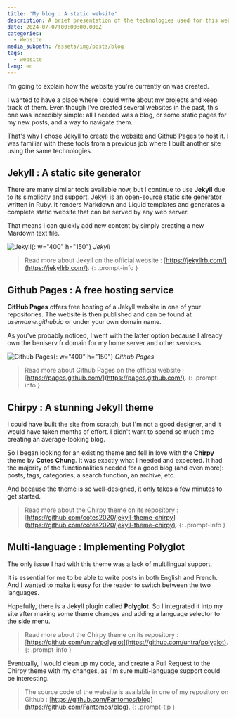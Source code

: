 ```yaml
---
title: 'My blog : A static website'
description: A brief presentation of the technologies used for this website
date: 2024-07-07T00:00:00.000Z
categories:
  - Website
media_subpath: /assets/img/posts/blog
tags:
  - website
lang: en
---
```


I'm going to explain how the website you're currently on was created.

I wanted to have a place where I could write about my projects and keep track of them. Even though I've created several websites in the past, this one was incredibly simple: all I needed was a blog, or some static pages for my new posts, and a way to navigate them. 

That's why I chose Jekyll to create the website and Github Pages to host it. I was familiar with these tools from a previous job where I built another site using the same technologies.

## Jekyll : A static site generator
There are many similar tools available now, but I continue to use **Jekyll** due to its simplicity and support. 
Jekyll is an open-source static site generator written in Ruby. It renders Markdown and Liquid templates and generates a complete static website that can be served by any web server.

That means I can quickly add new content by simply creating a new Mardown text file.

![Jekyll](blog_jekyll.png){: w="400" h="150"}
_Jekyll_

> Read more about Jekyll on the official website : [https://jekyllrb.com/](https://jekyllrb.com/).
{: .prompt-info }


## Github Pages : A free hosting service
**GitHub Pages** offers free hosting of a Jekyll website in one of your repositories. The website is then published and can be found at *username.github.io* or under your own domain name. 

As you've probably noticed, I went with the latter option because I already own the beniserv.fr domain for my home server and other services.

![Github Pages](blog_githubpages.webp){: w="400" h="150"}
_Github Pages_

> Read more about Github Pages on the official website : [https://pages.github.com/](https://pages.github.com/).
{: .prompt-info }

## Chirpy : A stunning Jekyll theme
I could have built the site from scratch, but I'm not a good designer, and it would have taken months of effort. I didn't want to spend so much time creating an average-looking blog. 

So I began looking for an existing theme and fell in love with the **Chirpy** theme by **Cotes Chung**. It was exactly what I needed and expected. 
It had the majority of the functionalities needed for a good blog (and even more): posts, tags, categories, a search function, an archive, etc.

And because the theme is so well-designed, it only takes a few minutes to get started. 

> Read more about the Chirpy theme on its repository : [https://github.com/cotes2020/jekyll-theme-chirpy](https://github.com/cotes2020/jekyll-theme-chirpy).
{: .prompt-info }

## Multi-language : Implementing Polyglot
The only issue I had with this theme was a lack of multilingual support. 

It is essential for me to be able to write posts in both English and French. And I wanted to make it easy for the reader to switch between the two languages.

Hopefully, there is a Jekyll plugin called **Polyglot**. So I integrated it into my site after making some theme changes and adding a language selector to the side menu.

> Read more about the Chirpy theme on its repository : [https://github.com/untra/polyglot](https://github.com/untra/polyglot).
{: .prompt-info }

Eventually, I would clean up my code, and create a Pull Request to the Chirpy theme with my changes, as I'm sure multi-language support could be interesting.

> The source code of the website is available in one of my repository on Github : [https://github.com/Fantomos/blog](https://github.com/Fantomos/blog).
{: .prompt-tip }
